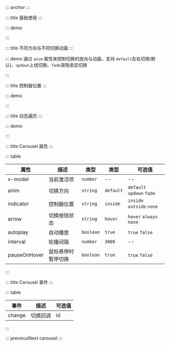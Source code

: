 ::: anchor
:::

::: title 基础使用
:::

::: demo

<template>
  <lay-carousel v-model="active1">
    <lay-carousel-item id="1">
      <div style="color: white;text-align: center;width:100%;height:300px;line-height:300px;background-color:#009688;">条目一</div>
    </lay-carousel-item>
    <lay-carousel-item id="2">
      <div style="color: white;text-align: center;width:100%;height:300px;line-height:300px;background-color:#5FB878;">条目二</div>
    </lay-carousel-item>
    <lay-carousel-item id="3">
      <div style="color: white;text-align: center;width:100%;height:300px;line-height:300px;background-color:#FFB800;">条目三</div>
    </lay-carousel-item>
    <lay-carousel-item id="4">
      <div style="color: white;text-align: center;width:100%;height:300px;line-height:300px;background-color:#FF5722;">条目四</div>
    </lay-carousel-item>
  </lay-carousel>
</template>

<script>
import { ref } from 'vue'

export default {
  setup() {

    const active1 = ref("1")

    return {
      active1
    }
  }
}
</script>

:::

::: title 不同方向与不同切换动画
:::

::: demo 通过 `anim` 属性来控制切换的放向与动画，支持 `default`左右切换(默认)、`updown`上线切换、`fade`渐隐渐显切换

<template>
  <div style="display:flex;justify-content: space-around;flex-wrap:wrap">
  <lay-carousel v-model="activeAnmi1" anim="updown" style="display:inline-block;width:32%" :autoplay="true">
    <lay-carousel-item id="1">
      <div style="color: white;text-align: center;width:100%;height:300px;line-height:300px;background-color:#009688;">条目一</div>
    </lay-carousel-item>
    <lay-carousel-item id="2">
      <div style="color: white;text-align: center;width:100%;height:300px;line-height:300px;background-color:#5FB878;">条目二</div>
    </lay-carousel-item>
    <lay-carousel-item id="3">
      <div style="color: white;text-align: center;width:100%;height:300px;line-height:300px;background-color:#FFB800;">条目三</div>
    </lay-carousel-item>
    <lay-carousel-item id="4">
      <div style="color: white;text-align: center;width:100%;height:300px;line-height:300px;background-color:#FF5722;">条目四</div>
    </lay-carousel-item>
  </lay-carousel>
  <lay-carousel v-model="activeAnmi2" style="width:32%">
    <lay-carousel-item id="1">
      <div style="color: white;text-align: center;width:100%;height:300px;line-height:300px;background-color:#009688;">条目一</div>
    </lay-carousel-item>
    <lay-carousel-item id="2">
      <div style="color: white;text-align: center;width:100%;height:300px;line-height:300px;background-color:#5FB878;">条目二</div>
    </lay-carousel-item>
    <lay-carousel-item id="3">
      <div style="color: white;text-align: center;width:100%;height:300px;line-height:300px;background-color:#FFB800;">条目三</div>
    </lay-carousel-item>
    <lay-carousel-item id="4">
      <div style="color: white;text-align: center;width:100%;height:300px;line-height:300px;background-color:#FF5722;">条目四</div>
    </lay-carousel-item>
  </lay-carousel>
  <lay-carousel v-model="activeAnmi3" anim="fade" style="width:32%;">
    <lay-carousel-item id="1">
      <div style="color: white;text-align: center;width:100%;height:300px;line-height:300px;background-color:#009688;">条目一</div>
    </lay-carousel-item>
    <lay-carousel-item id="2">
      <div style="color: white;text-align: center;width:100%;height:300px;line-height:300px;background-color:#5FB878;">条目二</div>
    </lay-carousel-item>
    <lay-carousel-item id="3">
      <div style="color: white;text-align: center;width:100%;height:300px;line-height:300px;background-color:#FFB800;">条目三</div>
    </lay-carousel-item>
    <lay-carousel-item id="4">
      <div style="color: white;text-align: center;width:100%;height:300px;line-height:300px;background-color:#FF5722;">条目四</div>
    </lay-carousel-item>
  </lay-carousel>
  </div>
</template>

<script>
import { ref } from 'vue'

export default {
  setup() {
    const activeAnmi1 = ref("1")
    const activeAnmi2 = ref("1")
    const activeAnmi3 = ref("1")
    return {
      activeAnmi1,activeAnmi2,activeAnmi3,activeAnmi4
    }
  }
}
</script>

:::

::: title 控制器位置
:::

::: demo

<template>
  <lay-carousel v-model="active3" indicator="outside">
    <lay-carousel-item id="1">
      <div style="color: white;text-align: center;width:100%;height:300px;line-height:300px;background-color:#009688;">条目一</div>
    </lay-carousel-item>
    <lay-carousel-item id="2">
      <div style="color: white;text-align: center;width:100%;height:300px;line-height:300px;background-color:#5FB878;">条目二</div>
    </lay-carousel-item>
    <lay-carousel-item id="3">
      <div style="color: white;text-align: center;width:100%;height:300px;line-height:300px;background-color:#FFB800;">条目三</div>
    </lay-carousel-item>
    <lay-carousel-item id="4">
      <div style="color: white;text-align: center;width:100%;height:300px;line-height:300px;background-color:#FF5722;">条目四</div>
    </lay-carousel-item>
  </lay-carousel>
</template>

<script>
import { ref } from 'vue'

export default {
  setup() {

    const active3 = ref("1")

    return {
      active3
    }
  }
}
</script>

:::

::: title 动态遍历
:::

::: demo

<template>
  <lay-carousel v-model="active4">
    <lay-carousel-item :id="item.id" v-for="item in arrays">
      <div style="color: white;text-align: center;width:100%;height:300px;line-height:300px;background-color:#79C48C;">{{ item.text }}</div>
    </lay-carousel-item>
  </lay-carousel>
</template>

<script>
import { ref } from 'vue'

export default {
  setup() {

    const active4 = ref("1")

    const arrays = ref([])

    setTimeout(() => {
      arrays.value = [
      {id: "1", text: "1️⃣"},
      {id: "2", text: "2️⃣"},
      {id: "3", text: "3️⃣"},
      {id: "4", text: "4️⃣"}
    ]
    },1000)

    return {
      active4,
      arrays
    }
  }
}
</script>

:::

::: title Carousel 属性
:::

::: table

| 属性      | 描述         | 类型          |类型             |可选值                    |
| --------- | ------------ |--------------| --------------- | -------------------------|
| v-model   | 当前激活项   | `number`      | --             | --                      |
| anim      | 切换方向     | `string`      | `default`      | `default` `updown` `fade`      |
| indicator | 控制器位置   | `string`      | `inside`       |`inside` `outside` `none` |
| arrow     | 切换按钮状态 | `string`      | `hover`        |`hover` `always` `none`   |
| autoplay  | 自动播放     | `boolean`     | `true`         | `true` `false`           |
| interval  | 轮播间隔     | `number`      | `3000`         |  --                  |
| pauseOnHover| 鼠标悬停时暂停切换| `boolean`| `true`        | `true` `false`|

:::

::: title Carousel 事件
:::

::: table

| 事件   | 描述     | 可选值 |
| ------ | -------- | ------ |
| change | 切换回调 | id     |

:::

::: previousNext carousel
:::